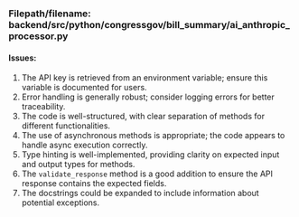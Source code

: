 ### Filepath/filename: backend/src/python/congressgov/bill_summary/ai_anthropic_processor.py
#### Issues:
1. The API key is retrieved from an environment variable; ensure this variable is documented for users.
2. Error handling is generally robust; consider logging errors for better traceability.
3. The code is well-structured, with clear separation of methods for different functionalities.
4. The use of asynchronous methods is appropriate; the code appears to handle async execution correctly.
5. Type hinting is well-implemented, providing clarity on expected input and output types for methods.
6. The `validate_response` method is a good addition to ensure the API response contains the expected fields.
7. The docstrings could be expanded to include information about potential exceptions.
